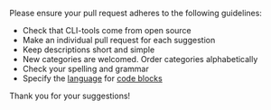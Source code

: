 Please ensure your pull request adheres to the following guidelines:

* Check that CLI-tools come from open source
* Make an individual pull request for each suggestion
* Keep descriptions short and simple
* New categories are welcomed. Order categories alphabetically
* Check your spelling and grammar
* Specify the [language](https://github.com/github/linguist/blob/master/lib/linguist/languages.yml) for [code blocks](https://help.github.com/articles/github-flavored-markdown/)

Thank you for your suggestions!
